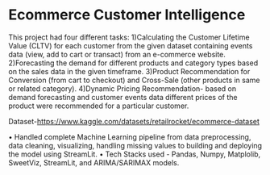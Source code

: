 # Ecommerce Customer Intelligence

This project had four different tasks:
1)Calculating the Customer Lifetime Value (CLTV) for each customer from the given dataset containing
events data (view, add to cart or transact) from an e-commerce website.
2)Forecasting the demand for different products and category types based on the sales data in the given
timeframe.
3)Product Recommendation for Conversion (from cart to checkout) and Cross-Sale (other products in same
or related category).
4)Dynamic Pricing Recommendation- based on demand forecasting and customer events data different
prices of the product were recommended for a particular customer.

Dataset-https://www.kaggle.com/datasets/retailrocket/ecommerce-dataset

• Handled complete Machine Learning pipeline from data preprocessing, data cleaning, visualizing, handling missing values to
building and deploying the model using StreamLit.
• Tech Stacks used - Pandas, Numpy, Matplolib, SweetViz, StreamLit, and ARIMA/SARIMAX models.
